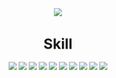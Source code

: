 <div align=center>
<img src="https://capsule-render.vercel.app/api?text=조민수%20입니다.&fontColor=eee&type=soft&color=00ff0000&animation=twinkling&fontSize=50"
/>

# Skill

<img src="https://img.shields.io/badge/Javascript-000?logo=Javascript">
<img src="https://img.shields.io/badge/Typescript-000?logo=Typescript">
<img src="https://img.shields.io/badge/React-000?logo=React">
<img src="https://img.shields.io/badge/Redux-000?logo=Redux">
<img src="https://img.shields.io/badge/React-Query-000?logo=React-Query">
<img src="https://img.shields.io/badge/HTML-000?logo=HTML5">
<img src="https://img.shields.io/badge/CSS-000?logo=CSS3">
<img src="https://img.shields.io/badge/Docker-000?logo=Docker">
<img src="https://img.shields.io/badge/Jenkins-000?logo=Jenkins">
<img src="https://img.shields.io/badge/EC2-000?logo=Amazon-EC2">
</div>
